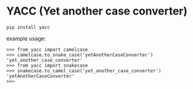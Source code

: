 # YACC (Yet another case converter)

```
pip install yacc
```

example usage:

```
>>> from yacc import camelcase
>>> camelcase.to_snake_case('yetAnotherCaseConverter')
'yet_another_case_converter'
>>> from yacc import snakecase
>>> snakecase.to_camel_case('yet_another_case_converter')
'yetAnotherCaseConverter'
>>> 
```